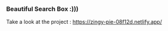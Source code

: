 ### Beautiful Search Box :)))


Take a look at the project : 
https://zingy-pie-08f12d.netlify.app/
